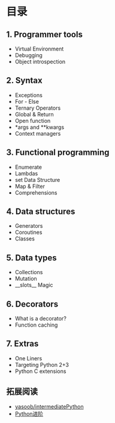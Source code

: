 # 目录

## 1. Programmer tools
- Virtual Environment
- Debugging
- Object introspection

## 2. Syntax
- Exceptions
- For - Else
- Ternary Operators
- Global & Return
- Open function
- \*args and \*\*kwargs
- Context managers

## 3. Functional programming
- Enumerate
- Lambdas
- set Data Structure
- Map & Filter
- Comprehensions

## 4. Data structures
- Generators
- Coroutines
- Classes

## 5. Data types
- Collections
- Mutation
- \_\_slots\_\_ Magic

## 6. Decorators
- What is a decorator?
- Function caching

## 7. Extras
- One Liners
- Targeting Python 2+3
- Python C extensions

## 拓展阅读

- [yasoob/intermediatePython](https://github.com/yasoob/intermediatePython)
- [Python进阶](py.eastlakeside.cn)